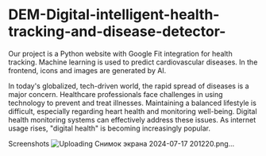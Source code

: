 # DEM-Digital-intelligent-health-tracking-and-disease-detector-
Our project is a Python website with Google Fit integration for health tracking. Machine learning is used to predict cardiovascular diseases. In the frontend, icons and images are generated by AI.

In today's globalized, tech-driven world, the rapid spread of diseases is a major concern. Healthcare professionals face challenges in using technology to prevent and treat illnesses. Maintaining a balanced lifestyle is difficult, especially regarding heart health and monitoring well-being. Digital health monitoring systems can effectively address these issues. As internet usage rises, "digital health" is becoming increasingly popular.

Screenshots
![Uploading Снимок экрана 2024-07-17 201220.png…]()

